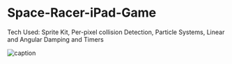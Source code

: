 # Space-Racer-iPad-Game
Tech Used: Sprite Kit, Per-pixel collision Detection, Particle Systems, Linear and Angular Damping and Timers 


![caption](https://github.com/ViktorVarsano/Space-Racer-iPad-Game/blob/main/Untitled.gif)
